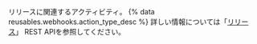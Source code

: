 リリースに関連するアクティビティ。 {% data reusables.webhooks.action_type_desc %} 詳しい情報については「[リリース](/rest/reference/repos#releases)」 REST APIを参照してください。

